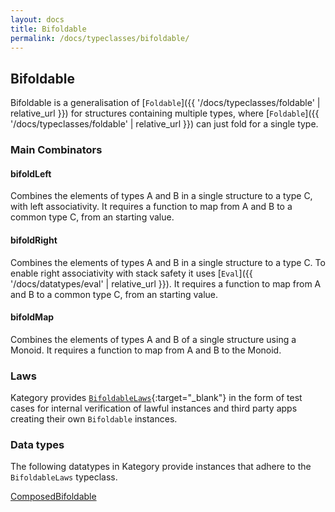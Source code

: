 ```yaml
---
layout: docs
title: Bifoldable
permalink: /docs/typeclasses/bifoldable/
---
```


## Bifoldable

Bifoldable is a generalisation of [`Foldable`]({{ '/docs/typeclasses/foldable' | relative_url }}) for structures containing multiple types, where [`Foldable`]({{ '/docs/typeclasses/foldable' | relative_url }}) can just fold for a single type.

### Main Combinators

#### bifoldLeft

Combines the elements of types A and B in a single structure to a type C, with left associativity. 
It requires a function to map from A and B to a common type C, from an starting value.

#### bifoldRight

Combines the elements of types A and B in a single structure to a type C.
To enable right associativity with stack safety it uses [`Eval`]({{ '/docs/datatypes/eval' | relative_url }}).
It requires a function to map from A and B to a common type C, from an starting value.

#### bifoldMap

Combines the elements of types A and B of a single structure using a Monoid.
It requires a function to map from A and B to the Monoid.

### Laws

Kategory provides [`BifoldableLaws`][bifoldable_laws_source]{:target="_blank"} in the form of test cases for internal verification of lawful instances and third party apps creating their own `Bifoldable` instances.

### Data types

The following datatypes in Kategory provide instances that adhere to the `BifoldableLaws` typeclass.

[ComposedBifoldable]()

[bifoldable_laws_source]: https://github.com/kategory/kategory/blob/master/kategory-test/src/main/kotlin/kategory/laws/FunctorLaws.kt